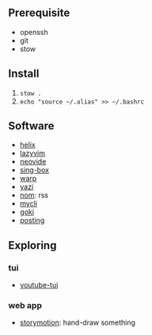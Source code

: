 ## Prerequisite

- openssh
- git
- stow

## Install

1. `stow .`
1. `echo "source ~/.alias" >> ~/.bashrc`

## Software

- [helix](https://docs.helix-editor.com/master/)
- [lazyvim](https://www.lazyvim.org/configuration/lazy.nvim)
- [neovide](https://neovide.dev/)
- [sing-box](https://sing-box.sagernet.org/)
- [warp](https://github.com/warpdotdev/Warp)
- [yazi](https://github.com/sxyazi/yazi)
- [nom](https://github.com/guyfedwards/nom): rss
- [mycli](https://www.mycli.net/)
- [goki](https://github.com/abeleinin/goki)
- [posting](https://posting.sh/guide/)

## Exploring

### tui
- [youtube-tui](https://github.com/Siriusmart/youtube-tui)

### web app
- [storymotion](https://storymotion.video/): hand-draw something
